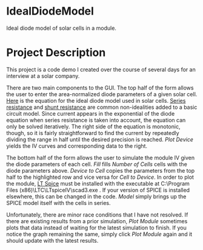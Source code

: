 # IdealDiodeModel
Ideal diode model of solar cells in a module.

# Project Description
This project is a code demo I created over the course of several days for an interview at a solar company.

There are two main components to the GUI.  The top half of the form allows the user to enter the area-normalized diode parameters of a given solar cell.  [Here](http://www.pveducation.org/pvcdrom/solar-cell-operation/ideality-factor) is the equation for the ideal diode model used in solar cells.  [Series resistance](http://www.pveducation.org/pvcdrom/solar-cell-operation/series-resistance) and [shunt resistance](http://www.pveducation.org/pvcdrom/solar-cell-operation/shunt-resistance) are common non-idealities added to a basic circuit model.  Since current appears in the exponential of the diode equation when series resistance is taken into account, the equation can only be solved iteratively.  The right side of the equation is monotonic, though, so it is fairly straightforward to find the current by repeatedly dividing the range in half until the desired precision is reached.  *Plot Device* yields the IV curves and corresponding data to the right.

The bottom half of the form allows the user to simulate the module IV given the diode parameters of each cell.  *Fill* fills *Number of Cells* cells with the diode parameters above.  *Device to Cell* copies the parameters from the top half to the highlighted row and vice versa for *Cell to Device*.  In order to plot the module, [LT Spice](http://www.linear.com/designtools/software/) must be installed with the executable at C:\Program Files (x86)\LTC\LTspiceIV\scad3.exe .  If your version of SPICE is installed elsewhere, this can be changed in the code.  *Model* simply brings up the SPICE model itself with the cells in series.

Unfortunately, there are minor race conditions that I have not resolved.  If there are existing results from a prior simulation, *Plot Module* sometimes plots that data instead of waiting for the latest simulation to finish.  If you notice the graph remaining the same, simply click *Plot Module* again and it should update with the latest results.
